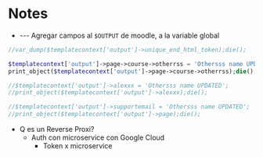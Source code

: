 # Notes

- --- Agregar campos al    `$OUTPUT`     de moodle, a la variable global

```php
//var_dump($templatecontext['output']->unique_end_html_token);die();

$templatecontext['output']->page->course->otherrss = 'Othersss name UPDATED';
print_object($templatecontext['output']->page->course->otherrss);die();

//$templatecontext['output']->alexxx = 'Othersss name UPDATED';
//print_object($templatecontext['output']->alexxx);die();

//$templatecontext['output']->supportemail = 'Othersss name UPDATED';
//print_object($templatecontext['output']->page);die();
```


- Q es un Reverse Proxi?
	- Auth con microservice con Google Cloud
		- Token x microservice

